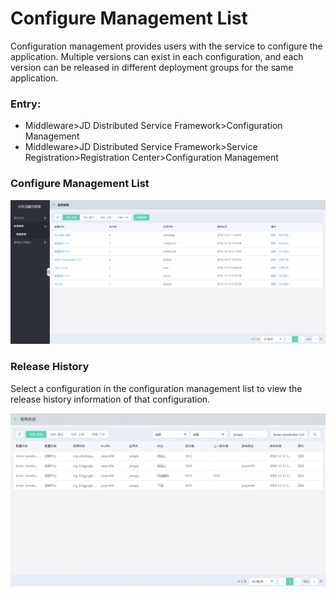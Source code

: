 #  Configure Management List
Configuration management provides users with the service to configure the application. Multiple versions can exist in each configuration, and each version can be released in different deployment groups for the same application.

### Entry:
-  Middleware>JD Distributed Service Framework>Configuration Management 
-  Middleware>JD Distributed Service Framework>Service Registration>Registration Center>Configuration Management


### Configure Management List

 ![](../../../../../image/Internet-Middleware/JD-Distributed-Service-Framework/config-list.png)

### Release History
Select a configuration in the configuration management list to view the release history information of that configuration.


 ![](../../../../../image/Internet-Middleware/JD-Distributed-Service-Framework/config-vision-history.png)

